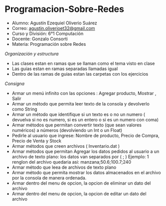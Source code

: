 # Programacion-Sobre-Redes
- Alumno: Agustín Ezequiel Oliverio Suárez
- Correo: agustin.oliverioet32@gmail.com
- Curso y División: 6°1 Computación
- Docente: Gonzalo Consorti
- Materia: Programación sobre Redes

*Organización y estructura*
- Las clases estan en ramas que se llaman como el tema visto en clase
- Las guias estan en ramas separadas llamadas igual
- Dentro de las ramas de guias estan las carpetas con los ejercicios

*Consigna*
- Armar un menú infinito con las opciones :  Agregar producto, Mostrar , Salir
- Armar un método que permita leer texto de la consola y devolverlo como String
- Armar un método que identifique si un texto es o no un numero ( devuelva si no es numero, si es un entero o si es un numero con coma)
- Armar métodos que permitan convertir texto (que sean valores numéricos) a números (devolviendo un Int o un Float)
- Pedirle al usuario que ingrese: Nombre de producto, Precio de Compra, Precio de Venta y Stock
- Armar métodos que creen archivos ( Inventario.dat ) 
- Armar métodos que permitan Agregar los datos pedidos al usuario a un archivo de texto plano: los datos van separados por ( ; ) Ejemplo: 1 renglon del archivo quedaria asi:    manzana;50.6;100.7;240
- Armar método que leea de archivos de texto plano
- Armar método que permita mostrar los datos almacenados en el archivo por la consola de manera ordenada.
- Armar dentro del menu de opcion, la opcion de eliminar un dato del archivo  
- Armar dentro del menu de opcion, la opcion de editar un dato del archivo
